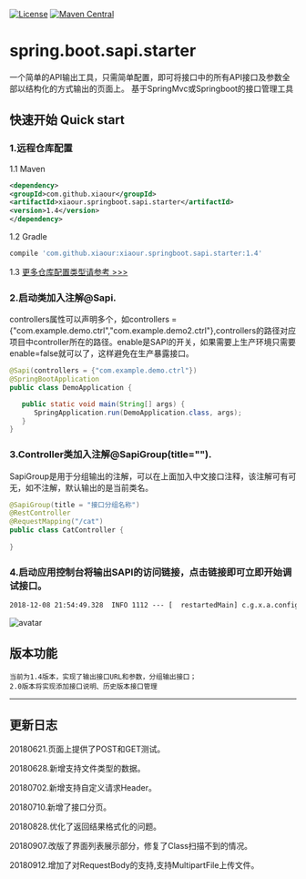 [![License](https://img.shields.io/badge/License-Apache%202.0-blue.svg)](https://opensource.org/licenses/Apache-2.0)
[![Maven Central](https://img.shields.io/maven-central/v/com.github.xiaour/xiaour.springboot.sapi.starter.svg?label=Maven%20Central)](https://search.maven.org/search?q=g:%22com.github.xiaour%22%20AND%20a:%22xiaour.springboot.sapi.starter%22)

# spring.boot.sapi.starter
一个简单的API输出工具，只需简单配置，即可将接口中的所有API接口及参数全部以结构化的方式输出的页面上。
基于SpringMvc或Springboot的接口管理工具

## 快速开始 Quick start

### 1.远程仓库配置
1.1 Maven
```xml
<dependency>
<groupId>com.github.xiaour</groupId>
<artifactId>xiaour.springboot.sapi.starter</artifactId>
<version>1.4</version>
</dependency>
```
1.2 Gradle

```gradle
compile 'com.github.xiaour:xiaour.springboot.sapi.starter:1.4'
```
1.3 [更多仓库配置类型请参考 >>>](https://search.maven.org/artifact/com.github.xiaour/xiaour.springboot.sapi.starter/1.4/jar)


### 2.启动类加入注解@Sapi.
controllers属性可以声明多个，如controllers = {"com.example.demo.ctrl","com.example.demo2.ctrl"},controllers的路径对应项目中controller所在的路径。enable是SAPI的开关，如果需要上生产环境只需要enable=false就可以了，这样避免在生产暴露接口。

```java
@Sapi(controllers = {"com.example.demo.ctrl"})
@SpringBootApplication
public class DemoApplication {

   public static void main(String[] args) {
      SpringApplication.run(DemoApplication.class, args);
   }
}
```
### 3.Controller类加入注解@SapiGroup(title="").
SapiGroup是用于分组输出的注解，可以在上面加入中文接口注释，该注解可有可无，如不注解，默认输出的是当前类名。
```java
@SapiGroup(title = "接口分组名称")
@RestController
@RequestMapping("/cat")
public class CatController {
    
}
```
 
 ### 4.启动应用控制台将输出SAPI的访问链接，点击链接即可立即开始调试接口。
```xml
2018-12-08 21:54:49.328  INFO 1112 --- [  restartedMain] c.g.x.a.config.ApiServerAutoConfigure    : SAPI page url:http://127.0.0.1:8080/demo/sapi
```
 
 ![avatar](https://oscimg.oschina.net/oscnet/1a3545fa7abcfff02354740d61ce81daf56.jpg)


## 版本功能
```text
当前为1.4版本，实现了输出接口URL和参数，分组输出接口；
2.0版本将实现添加接口说明、历史版本接口管理
```
-------------------------------------------------------------
## 更新日志

20180621.页面上提供了POST和GET测试。

20180628.新增支持文件类型的数据。

20180702.新增支持自定义请求Header。

20180710.新增了接口分页。

20180828.优化了返回结果格式化的问题。

20180907.改版了界面列表展示部分，修复了Class扫描不到的情况。

20180912.增加了对RequestBody的支持,支持MultipartFile上传文件。
